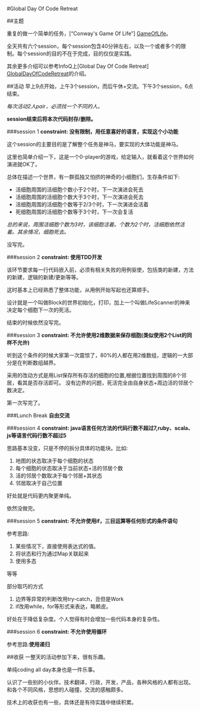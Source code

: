 #Global Day Of Code Retreat

##主题

重复的做一个简单的任务，[“Conway's Game Of Life”] [GameOfLife]。

全天共有六个session，每个session包含40分钟左右，以及一个或者多个的限制。每个session的目的不在于完成，目的仅仅是实践。

其余更多介绍可以参考InfoQ上[Global Day Of Code Retreat] [GlobalDayOfCodeRetreat]的介绍。

##活动
早上9点开始，上午3个session，而后午休+交流。下午3个session，6点结束。

*每次活动2人pair，必须找一个不同的人。*

**session结束后将本次代码封存/删除。**

###session 1
**constraint: 没有限制，用任意喜好的语言，实现这个小功能**

这个session的主要目的是了解整个任务是神马，要实现的大体功能是神马。

这里也简单介绍一下，这是一个0-player的游戏，给定输入，就看着这个世界如何演进就OK了。

总体在描述一个世界，有一群孤独又怕挤的神奇的小细胞们，生存条件如下:

* 活细胞周围的活细胞个数小于2个时，下一次演进会死去
* 活细胞周围的活细胞个数大于3个时，下一次演进会死去
* 活细胞周围的活细胞个数等于2/3个时，下一次演进会活着
* 死细胞周围的活细胞个数等于3个时，下一次会复活

*总的来说，周围活细胞个数为3时，该细胞活着。个数为2个时，活细胞依然活着。其余情况，细胞死去。*

没写完。

###session 2
**constraint: 使用TDD开发**

该环节要求每一行代码嵌入前，必须有相关失败的用例驱使，包括类的新建，方法的新建，逻辑的新建/更新等等。

这时基本上已经熟悉了整体功能，从用例开始写起也还算顺手。

设计就是一个叫做Block的世界初始化，打印，加上一个叫做LifeScanner的神来决定每个细胞下一次的死活。

结束的时候依然没写完。

###session 3
**constraint: 不允许使用2维数据来保存细胞(类似使用2个List的同样不允许)**

听到这个条件的时候大家第一次震惊了，80%的人都在用2维数组，逻辑的一大部分是在判断数组越界。

采用的改动方式是用List保存所有存活的细胞的位置,根据位置找到周围的8个邻居，看其是否存活即可。
没有边界的问题，死活完全由自身状态+周边活的邻居个数决定。

第一次写完了。

###Lunch Break
**自由交流**

###session 4
**constraint: java语言任何方法的代码行数不超过7,ruby、scala、js等语言代码行数不超过5**

思路基本没变，只是不停的拆分具体的功能块。比如:

1. 地图的状态取决于每个细胞的状态
2. 每个细胞的状态取决于当前状态+活的邻居个数
3. 活的邻居个数取决于每个邻居+其状态
4. 邻居取决于自己位置

好处就是代码更内聚更单纯。

依然没做完。

###session 5
**constraint: 不允许使用if，三目运算等任何形式的条件语句**

参考思路:
 
1. 某些情况下，直接使用表达式的值。
2. 将状态和行为通过Map关联起来
3. 使用多态

等等

部分取巧的方式

1. 边界等异常的判断改用try-catch，丑但是Work
2. if改用while，for等形式来表达，略赖皮。

好处在于降低复杂度。个人觉得有时会增加一些代码本身的复杂性。

###session 6
**constraint: 不允许使用循环**

参考思路:**使用递归**

##收获
一整天的活动参加下来，很有乐趣。

单纯coding all day本身也是一件乐事。

认识了一些别的小伙伴。技术翻译，行政，开发，产品，各种风格的人都有出现。
和各个不同风格，思想的人碰撞，交流的感触颇多。

技术上的收获也有一些，具体还是有待实践中继续积累。

[GameOfLife]: http://en.wikipedia.org/wiki/Conway's_Game_of_Life
[GlobalDayOfCodeRetreat]: http://www.infoq.com/news/2011/11/global_day_of_code_retreat